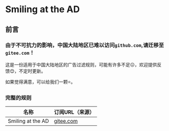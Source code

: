 # Smiling at the AD

## 前言

### **由于不可抗力的影响，中国大陆地区已难以访问`github.com`,请迁移至`gitee.com`！**

这是一份适用于中国大陆地区的广告过滤规则，可能有许多不足😖，欢迎提供反馈😊，不定时更新。

如果觉得满意，可以给我们一颗⭐。

### 完整的规则

|名称|订阅URL（来源）|
|---|---|
|Smiling at the AD|[gitee.com](https://gitee.com/study-ly137/smiling-at-the-ad/raw/master/Smiling%20at%20the%20AD.txt)|
